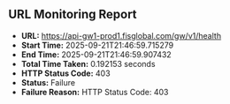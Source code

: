 ## URL Monitoring Report

- **URL:** https://api-gw1-prod1.fisglobal.com/gw/v1/health
- **Start Time:** 2025-09-21T21:46:59.715279
- **End Time:** 2025-09-21T21:46:59.907432
- **Total Time Taken:** 0.192153 seconds
- **HTTP Status Code:** 403
- **Status:** Failure
- **Failure Reason:** HTTP Status Code: 403
